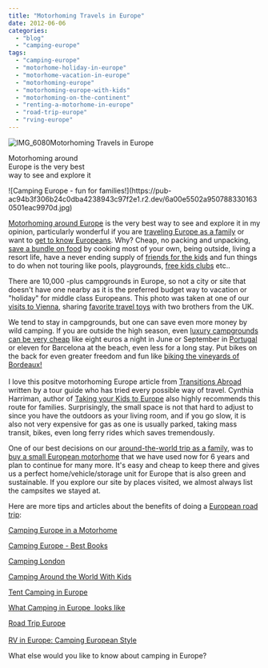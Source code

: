 ```yaml
---
title: "Motorhoming Travels in Europe"
date: 2012-06-06
categories: 
  - "blog"
  - "camping-europe"
tags: 
  - "camping-europe"
  - "motorhome-holiday-in-europe"
  - "motorhome-vacation-in-europe"
  - "motorhoming-europe"
  - "motorhoming-europe-with-kids"
  - "motorhoming-on-the-continent"
  - "renting-a-motorhome-in-europe"
  - "road-trip-europe"
  - "rving-europe"
---
```


![IMG_6080](https://pub-ac94b3f306b24c0dba4238943c97f2e1.r2.dev/6a00e5502a9507883301630501ea03970d.jpg)Motorhoming Travels in Europe

Motorhoming around  
Europe is the very best  
way to see and explore it

<!--more--> ![Camping Europe - fun for families!](https://pub-ac94b3f306b24c0dba4238943c97f2e1.r2.dev/6a00e5502a9507883301630501eac9970d.jpg)  
  
  
[Motorhoming around Europe](https://pub-ac94b3f306b24c0dba4238943c97f2e1.r2.dev/2007/05/tuscany-camping.html "motorhoming around Europe") is the very best way to see and explore it in my opinion, particularly wonderful if you are [traveling Europe as a family](https://pub-ac94b3f306b24c0dba4238943c97f2e1.r2.dev/2012/02/5-best-european-family-vacations.html "traveling Europe as a family") or want to [get to know Europeans](https://pub-ac94b3f306b24c0dba4238943c97f2e1.r2.dev/2011/01/how-to-make-paella-in-spain-the-valencia-way-recipe-for-travel-foodie-lovers-of-traditional-food.html "get to know europeans"). Why? Cheap, no packing and unpacking, [save a bundle on food](https://pub-ac94b3f306b24c0dba4238943c97f2e1.r2.dev/2008/09/how-to-eat-heal.html "eating cheap in Europe") by cooking most of your own, being outside, living a resort life, have a never ending supply of [friends for the kids](https://pub-ac94b3f306b24c0dba4238943c97f2e1.r2.dev/2011/02/kids-friends-travel-on-the-ultimate-family-adventure.html "friends for kids while traveling") and fun things to do when not touring like pools, playgrounds, [free kids clubs](https://pub-ac94b3f306b24c0dba4238943c97f2e1.r2.dev/2010/08/camping-europe-with-kids-free-kids-clubs-family-friendly-international-travel-tips.html "camping europe free kids clubs") etc..  
  
There are 10,000 -plus campgrounds in Europe, so not a city or site that doesn't have one nearby as it is the preferred budget way to vacation or "holiday" for middle class Europeans. This photo was taken at one of our [visits to Vienna](https://pub-ac94b3f306b24c0dba4238943c97f2e1.r2.dev/2008/02/vienna-a-little.html "visiting Vienna"), sharing [favorite travel toys](https://pub-ac94b3f306b24c0dba4238943c97f2e1.r2.dev/2011/09/best-toys-for-travel-.html "favorite travel toys") with two brothers from the UK.  
  
We tend to stay in campgrounds, but one can save even more money by wild camping. If you are outside the high season, even [luxury campgrounds can be very cheap](https://pub-ac94b3f306b24c0dba4238943c97f2e1.r2.dev/2007/05/barcelona-beach.html "luxury campgrounds in Europe for cheap") like eight euros a night in June or September in [Portugal](https://pub-ac94b3f306b24c0dba4238943c97f2e1.r2.dev/2008/06/tennis-anyone.html#more "camping and tennis in Portual ") or eleven for Barcelona at the beach, even less for a long stay. Put bikes on the back for even greater freedom and fun like [biking the vineyards of Bordeaux!  
](https://pub-ac94b3f306b24c0dba4238943c97f2e1.r2.dev/2009/05/biking-st-emilion-bordeaux-vineyards-in-france-wine-country.html "biking the vineyards of Bordeaux")  
I love this positve motorhoming Europe article from [Transitions Abroad](http://www.transitionsabroad.com/publications/magazine/0411/motor_homing_in_europe.shtml) written by a tour guide who has tried every possible way of travel. Cynthia Harriman, author of [Taking your Kids to Europe](https://pub-ac94b3f306b24c0dba4238943c97f2e1.r2.dev/soultravelers3/books_europe/index.html) also highly recommends this route for families. Surprisingly, the small space is not that hard to adjust to since you have the outdoors as your living room, and if you go slow, it is also not very expensive for gas as one is usually parked, taking mass transit, bikes, even long ferry rides which saves tremendously.  
  
One of our best decisions on our [around-the-world trip as a family](https://pub-ac94b3f306b24c0dba4238943c97f2e1.r2.dev/2010/04/around-the-world-family-travel-soultravelers3-digital-nomad-global-international-family-travel.html "around the world family trip"), was to [buy a small European motorhome](https://pub-ac94b3f306b24c0dba4238943c97f2e1.r2.dev/2006/08/our-new-camper.html "how to buy European motorhome") that we have used now for 6 years and plan to continue for many more. It's easy and cheap to keep there and gives us a perfect home/vehicle/storage unit for Europe that is also green and sustainable. If you explore our site by places visited, we almost always list the campsites we stayed at.  
  
Here are more tips and articles about the benefits of doing a [European road trip](https://pub-ac94b3f306b24c0dba4238943c97f2e1.r2.dev/2009/06/-6-month-european-family-road-trip-09.html "European road trip by motorhome"):  
  
[Camping Europe in a Motorhome](https://pub-ac94b3f306b24c0dba4238943c97f2e1.r2.dev/2010/05/camping-europe-in-a-motorhome-rv-5-best-sites-roadtrip-europe-family-travel-budget-best-price.html "camping europe in a motorhome")  
  
[Camping Europe - Best Books](https://pub-ac94b3f306b24c0dba4238943c97f2e1.r2.dev/2010/06/best-books-for-camping-europe-road-trip-european-rv-tent-or-cottage-bungalow-rental-vacation-holiday.html "camping europe best books")  
  
[Camping London](https://pub-ac94b3f306b24c0dba4238943c97f2e1.r2.dev/2012/04/camping-in-london-best-low-budget-travel.html "Camping London")  
  
[Camping Around the World With Kids](https://pub-ac94b3f306b24c0dba4238943c97f2e1.r2.dev/2010/08/around-the-world-with-kids-extended-travel-long-term-travel-families-and-friends.html "camping around the world with kids")  
  
[Tent Camping in Europe](https://pub-ac94b3f306b24c0dba4238943c97f2e1.r2.dev/2010/06/big-tent-camping-in-europe-glamping-european-style-frugal-minimalist-luxury-backpacking-flashpacking.html "tent camping in euorpe")  
  
[What Camping in Europe  looks like](https://pub-ac94b3f306b24c0dba4238943c97f2e1.r2.dev/2011/07/what-our-nomadic-travel-lifestyle-looks-like-family-fun.html "What camping in Europe looks like")  
  
[Road Trip Europe](https://pub-ac94b3f306b24c0dba4238943c97f2e1.r2.dev/2011/06/road-trip-europe-plan-then-improvise.html "road trip europe")  
[  
RV in Europe: Camping European Style](https://pub-ac94b3f306b24c0dba4238943c97f2e1.r2.dev/2011/12/rv-in-europe-road-trip-europe-camping-european-style.html "Rv in Europe, camping european style")  
  
What else would you like to know about camping in Europe?
